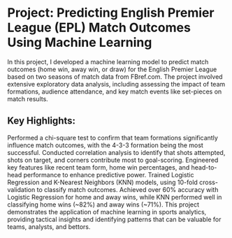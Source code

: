 # Project: Predicting English Premier League (EPL) Match Outcomes Using Machine Learning

In this project, I developed a machine learning model to predict match outcomes (home win, away win, or draw) for the English Premier League based on two seasons of match data from FBref.com. The project involved extensive exploratory data analysis, including assessing the impact of team formations, audience attendance, and key match events like set-pieces on match results.

## Key Highlights:

Performed a chi-square test to confirm that team formations significantly influence match outcomes, with the 4-3-3 formation being the most successful.
Conducted correlation analysis to identify that shots attempted, shots on target, and corners contribute most to goal-scoring.
Engineered key features like recent team form, home win percentages, and head-to-head performance to enhance predictive power.
Trained Logistic Regression and K-Nearest Neighbors (KNN) models, using 10-fold cross-validation to classify match outcomes.
Achieved over 60% accuracy with Logistic Regression for home and away wins, while KNN performed well in classifying home wins (~82%) and away wins (~71%).
This project demonstrates the application of machine learning in sports analytics, providing tactical insights and identifying patterns that can be valuable for teams, analysts, and bettors.
